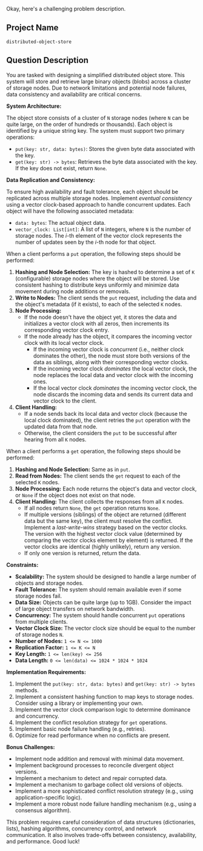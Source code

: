 Okay, here's a challenging problem description.

## Project Name

```
distributed-object-store
```

## Question Description

You are tasked with designing a simplified distributed object store.  This system will store and retrieve large binary objects (blobs) across a cluster of storage nodes.  Due to network limitations and potential node failures, data consistency and availability are critical concerns.

**System Architecture:**

The object store consists of a cluster of `N` storage nodes (where `N` can be quite large, on the order of hundreds or thousands).  Each object is identified by a unique string key.  The system must support two primary operations:

*   `put(key: str, data: bytes)`: Stores the given byte data associated with the key.
*   `get(key: str) -> bytes`: Retrieves the byte data associated with the key.  If the key does not exist, return `None`.

**Data Replication and Consistency:**

To ensure high availability and fault tolerance, each object should be replicated across multiple storage nodes.  Implement *eventual consistency* using a vector clock-based approach to handle concurrent updates. Each object will have the following associated metadata:

*   `data: bytes`: The actual object data.
*   `vector_clock: List[int]`: A list of `N` integers, where `N` is the number of storage nodes. The *i*-th element of the vector clock represents the number of updates seen by the *i*-th node for that object.

When a client performs a `put` operation, the following steps should be performed:

1.  **Hashing and Node Selection:** The key is hashed to determine a set of `K` (configurable) storage nodes where the object will be stored.  Use consistent hashing to distribute keys uniformly and minimize data movement during node additions or removals.
2.  **Write to Nodes:** The client sends the `put` request, including the data and the object's metadata (if it exists), to each of the selected `K` nodes.
3.  **Node Processing:**
    *   If the node doesn't have the object yet, it stores the data and initializes a vector clock with all zeros, then increments its corresponding vector clock entry.
    *   If the node already has the object, it compares the incoming vector clock with its local vector clock.
        *   If the incoming vector clock is *concurrent* (i.e., neither clock dominates the other), the node must store both versions of the data as siblings, along with their corresponding vector clocks.
        *   If the incoming vector clock *dominates* the local vector clock, the node replaces the local data and vector clock with the incoming ones.
        *   If the local vector clock *dominates* the incoming vector clock, the node discards the incoming data and sends its current data and vector clock to the client.
4. **Client Handling:**
    * If a node sends back its local data and vector clock (because the local clock dominated), the client retries the `put` operation with the updated data from that node.
    * Otherwise, the client considers the `put` to be successful after hearing from all `K` nodes.

When a client performs a `get` operation, the following steps should be performed:

1.  **Hashing and Node Selection:** Same as in `put`.
2.  **Read from Nodes:** The client sends the `get` request to each of the selected `K` nodes.
3.  **Node Processing:** Each node returns the object's data and vector clock, or `None` if the object does not exist on that node.
4.  **Client Handling:** The client collects the responses from all `K` nodes.
    *   If all nodes return `None`, the `get` operation returns `None`.
    *   If multiple versions (siblings) of the object are returned (different data but the same key), the client must resolve the conflict.  Implement a *last-write-wins* strategy based on the vector clocks.  The version with the highest vector clock value (determined by comparing the vector clocks element by element) is returned.  If the vector clocks are identical (highly unlikely), return any version.
    *   If only one version is returned, return the data.

**Constraints:**

*   **Scalability:** The system should be designed to handle a large number of objects and storage nodes.
*   **Fault Tolerance:** The system should remain available even if some storage nodes fail.
*   **Data Size:** Objects can be quite large (up to 1GB).  Consider the impact of large object transfers on network bandwidth.
*   **Concurrency:** The system should handle concurrent `put` operations from multiple clients.
*   **Vector Clock Size:** The vector clock size should be equal to the number of storage nodes `N`.
*   **Number of Nodes:** `1 <= N <= 1000`
*   **Replication Factor:** `1 <= K <= N`
*   **Key Length:** `1 <= len(key) <= 256`
*   **Data Length:** `0 <= len(data) <= 1024 * 1024 * 1024`

**Implementation Requirements:**

1.  Implement the `put(key: str, data: bytes)` and `get(key: str) -> bytes` methods.
2.  Implement a consistent hashing function to map keys to storage nodes.  Consider using a library or implementing your own.
3.  Implement the vector clock comparison logic to determine dominance and concurrency.
4.  Implement the conflict resolution strategy for `get` operations.
5.  Implement basic node failure handling (e.g., retries).
6.  Optimize for read performance when no conflicts are present.

**Bonus Challenges:**

*   Implement node addition and removal with minimal data movement.
*   Implement background processes to reconcile divergent object versions.
*   Implement a mechanism to detect and repair corrupted data.
*   Implement a mechanism to garbage collect old versions of objects.
*   Implement a more sophisticated conflict resolution strategy (e.g., using application-specific logic).
*   Implement a more robust node failure handling mechanism (e.g., using a consensus algorithm).

This problem requires careful consideration of data structures (dictionaries, lists), hashing algorithms, concurrency control, and network communication. It also involves trade-offs between consistency, availability, and performance. Good luck!
